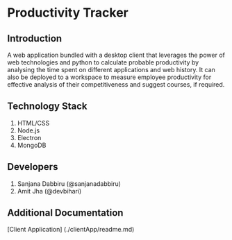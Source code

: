 # Productivity Tracker

## Introduction
A web application bundled with a desktop client that leverages the power of web technologies and python to calculate probable productivity by analysing the time spent on different applications and web history.
It can also be deployed to a workspace to measure employee productivity for effective analysis of their competitiveness and suggest courses, if required.

## Technology Stack
1. HTML/CSS
2. Node.js
3. Electron
4. MongoDB

## Developers 
1. Sanjana Dabbiru (@sanjanadabbiru)
2. Amit Jha (@devbihari)

## Additional Documentation
[Client Application] (./clientApp/readme.md)
